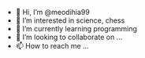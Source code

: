 - 👋 Hi, I’m @meodihia99
- 👀 I’m interested in science, chess
- 🌱 I’m currently learning programming
- 💞️ I’m looking to collaborate on ...
- 📫 How to reach me ...

<!---
meodihia99/meodihia99 is a ✨ special ✨ repository because its `README.md` (this file) appears on your GitHub profile.
You can click the Preview link to take a look at your changes.
--->
